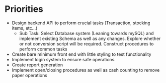 # Priorities
- Design backend API to perform crucial tasks (Transaction, stocking items, etc...)
  - Sub Task: Select Database system (Leaning towards mySQL) and implement existing Schema as well as any changes. Explore whether or not conversion script will be required. Construct procedures to perform common tasks
- Create bare minimum front end with little styling to test functionality
- Implement login system to ensure safe operations
- Create report generation 
- Implement open/closing procedures as well as cash counting to remove paper operations